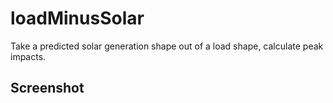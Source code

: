 # loadMinusSolar

Take a predicted solar generation shape out of a load shape, calculate peak impacts.

## Screenshot


